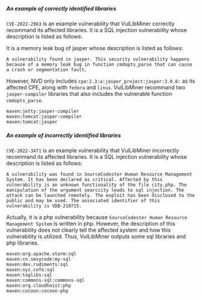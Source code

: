 ##### An example of correctly identified libraries
`CVE-2022-2963` is an example vulnerability that VulLibMiner correctly recommand its affected libraries.
It is a SQL injection vulnerability whose description is listed as follows:

It is a memory leak bug of jasper whose description is listed as follows:
~~~
A vulnerability found in jasper. This security vulnerability happens because of a memory leak bug in function cmdopts_parse that can cause a crash or segmentation fault.
~~~

However, NVD only includes `cpe:2.3:a:jasper_project:jasper:3.0.6:` as its affected CPE, along with `fedora` and `linux`.
VulLibMiner recommand two `jasper-compiler` libraries that also includes the vulnerable function `cmdopts_parse`.

~~~
maven:jetty:jasper-compiler
maven:tomcat:jasper-compiler
maven:tomcat:jasper
~~~

##### An example of incorrectly identified libraries
`CVE-2022-3471` is an example vulnerability that VulLibMiner incorrectly recommand its affected libraries.
It is a SQL injection vulnerability whose description is listed as follows:
```
A vulnerability was found in SourceCodester Human Resource Management System. It has been declared as critical. Affected by this vulnerability is an unknown functionality of the file city.php. The manipulation of the argument searccity leads to sql injection. The attack can be launched remotely. The exploit has been disclosed to the public and may be used. The associated identifier of this vulnerability is VDB-210715.
```
Actually, it is a php vulnerability because `SourceCodester Human Resource Management System` is written in php.
However, the description of this vulnerability does not clearly tell the affected system and how this vulnerability is utilized.
Thus, VulLibMiner outputs some sql libraries and php libraries.
~~~
maven:org.apache.storm:sql
maven:cn.sexycode:my-sql
maven:dev.rudiments:sql
maven:xyz.cofe:sql
maven:taglibs:sql
maven:commons-sql:commons-sql
maven:org.cloudhoist:php
maven:cocoon:cocoon-php
~~~
